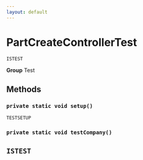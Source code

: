 ```yaml
---
layout: default
---
```

# PartCreateControllerTest

`ISTEST`



**Group** Test

## Methods
### `private static void setup()`

`TESTSETUP`
### `private static void testCompany()`

`ISTEST`
---
